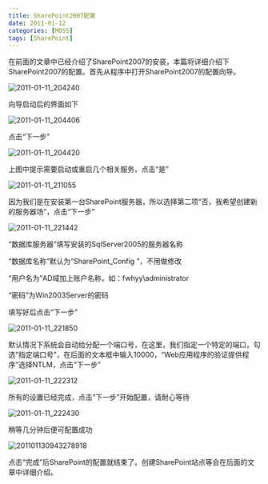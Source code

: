 ```yaml
---
title: SharePoint2007配置
date: 2011-01-12
categories: [MOSS]
tags: [SharePoint]
---
```


在前面的文章中已经介绍了SharePoint2007的安装，本篇将详细介绍下SharePoint2007的配置。首先从程序中打开SharePoint2007的配置向导。

![2011-01-11_204240](http://oec2003.qiniudn.com/2011-01-11_204240.gif)

向导启动后的界面如下

![2011-01-11_204406](http://oec2003.qiniudn.com/2011-01-11_204406.gif)

点击“下一步”

![2011-01-11_204420](http://oec2003.qiniudn.com/2011-01-11_204420.gif)

上图中提示需要启动或重启几个相关服务，点击“是”

![2011-01-11_211055](http://oec2003.qiniudn.com/2011-01-11_211055.gif)

因为我们是在安装第一台SharePoint服务器，所以选择第二项“否，我希望创建新的服务器场”，点击“下一步”

![2011-01-11_221442](http://oec2003.qiniudn.com/2011-01-11_221442.gif)

“数据库服务器”填写安装的SqlServer2005的服务器名称

“数据库名称”默认为“SharePoint_Config   ”，不用做修改

“用户名为”AD域加上账户名称，如：fwhyy\administrator

“密码”为Win2003Server的密码

填写好后点击“下一步”

![2011-01-11_221850](http://oec2003.qiniudn.com/2011-01-11_221850.gif)

默认情况下系统会自动给分配一个端口号，在这里，我们指定一个特定的端口，勾选“指定端口号”，在后面的文本框中输入10000，“Web应用程序的验证提供程序”选择NTLM，点击“下一步”

![2011-01-11_222312](http://oec2003.qiniudn.com/2011-01-11_222312.gif)

所有的设置已经完成，点击“下一步”开始配置，请耐心等待

![2011-01-11_222430](http://oec2003.qiniudn.com/2011-01-11_222430.gif)

稍等几分钟后便可配置成功

![201101130943278918](http://oec2003.qiniudn.com/201101130943278918.gif)

点击“完成”后SharePoint的配置就结束了。创建SharePoint站点等会在后面的文章中详细介绍。


